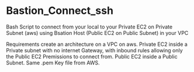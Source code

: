 # Bastion_Connect_ssh
Bash Script to connect from your local to your Private EC2 on Private Subnet (aws) using Bsation Host (Public EC2 on Public Subnet) in your VPC

Requirements create an architecture on a VPC on aws.
Private EC2 inside a Private subnet with no internet Gateway, with inbound rules allowing only the Public EC2 Premissions to connect from.
Public EC2 inside a Public Subnet. 
Same .pem Key file from AWS.
